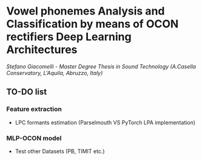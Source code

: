 # Vowel phonemes Analysis and Classification by means of OCON rectifiers Deep Learning Architectures
*Stefano Giacomelli - Master Degree Thesis in Sound Technology (A.Casella Conservatory, L'Aquila, Abruzzo, Italy)*

## TO-DO list
### Feature extraction
- LPC formants estimation (Parselmouth VS PyTorch LPA implementation)
### MLP-OCON model
- Test other Datasets (PB, TIMIT etc.)
